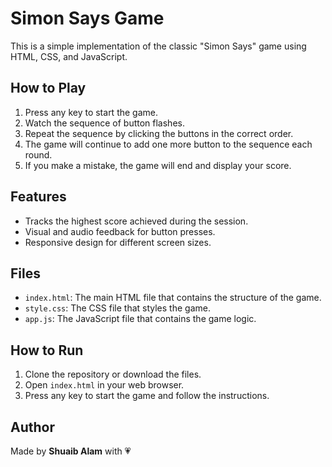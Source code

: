 # Simon Says Game

This is a simple implementation of the classic "Simon Says" game using HTML, CSS, and JavaScript.

## How to Play

1. Press any key to start the game.
2. Watch the sequence of button flashes.
3. Repeat the sequence by clicking the buttons in the correct order.
4. The game will continue to add one more button to the sequence each round.
5. If you make a mistake, the game will end and display your score.

## Features

- Tracks the highest score achieved during the session.
- Visual and audio feedback for button presses.
- Responsive design for different screen sizes.

## Files

- `index.html`: The main HTML file that contains the structure of the game.
- `style.css`: The CSS file that styles the game.
- `app.js`: The JavaScript file that contains the game logic.

## How to Run

1. Clone the repository or download the files.
2. Open `index.html` in your web browser.
3. Press any key to start the game and follow the instructions.

## Author

Made by **Shuaib Alam** with 💗
